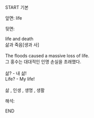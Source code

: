 START
기본

앞면:
life


뒷면:
<div>life and death </div><div>삶과 죽음[생과 사]</div><div><br></div><div><div>The floods caused a massive loss of life. </div><div>그 홍수는 대대적인 인명 손실을 초래했다.</div></div><div><br></div><div><div><div>삶? - 내 삶!</div></div><div><div>Life? - My life!</div></div></div><div><br></div><div>삶 , 인생 , 생명 , 생활</div>


해석:
<!--ID: 1746614454201-->
END